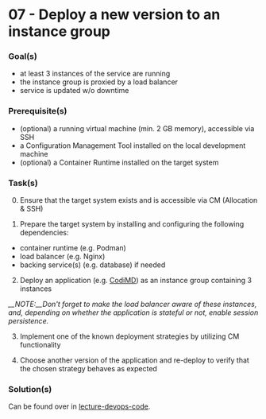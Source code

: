 07 - Deploy a new version to an instance group
==============================================


### Goal(s)

* at least 3 instances of the service are running
* the instance group is proxied by a load balancer
* service is updated w/o downtime


### Prerequisite(s)

* (optional) a running virtual machine (min. 2 GB memory), accessible via SSH
* a Configuration Management Tool installed on the local development machine
* (optional) a Container Runtime installed on the target system


### Task(s)

0. Ensure that the target system exists and is accessible via CM (Allocation & SSH)

1. Prepare the target system by installing and configuring the following dependencies:
  * container runtime (e.g. Podman)
  * load balancer (e.g. Nginx)
  * backing service(s) (e.g. database) if needed

2. Deploy an application (e.g. [CodiMD](https://github.com/hackmdio/codimd)) as an instance group containing 3 instances

*__NOTE:__Don't forget to make the load balancer aware of these instances, and, depending on whether the application
is stateful or not, enable session persistence.*

3. Implement one of the known deployment strategies by utilizing CM functionality 

4. Choose another version of the application and re-deploy to verify that the chosen strategy behaves as expected


### Solution(s)

Can be found over in [lecture-devops-code](https://github.com/lucendio/lecture-devops-code/tree/master/tutorials-solutions/07_deploy-to-instance-group).

